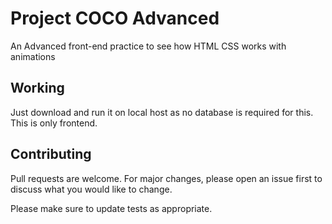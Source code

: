# Project COCO Advanced
An Advanced front-end practice to see how HTML CSS works with animations

## Working
Just download and run it on local host as no database is required for this. This is only frontend.


## Contributing
Pull requests are welcome. For major changes, please open an issue first to discuss what you would like to change.

Please make sure to update tests as appropriate.
